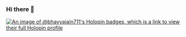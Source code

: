 ### Hi there 👋

<!--
**BhavyaJain711/BhavyaJain711** is a ✨ _special_ ✨ repository because its `README.md` (this file) appears on your GitHub profile.

Here are some ideas to get you started:

- 🔭 I’m currently working on ...
- 🌱 I’m currently learning ...
- 👯 I’m looking to collaborate on ...
- 🤔 I’m looking for help with ...
- 💬 Ask me about ...
- 📫 How to reach me: ...
- 😄 Pronouns: ...
- ⚡ Fun fact: ...
-->
[![An image of @bhavyajain711's Holopin badges, which is a link to view their full Holopin profile](https://holopin.me/bhavyajain711)](https://holopin.io/@bhavyajain711)
